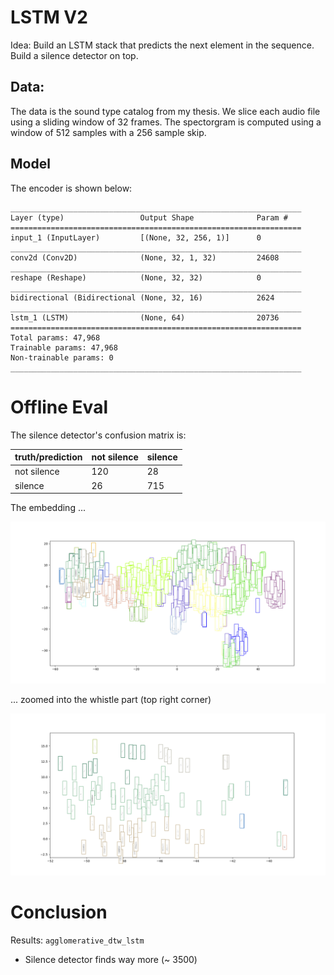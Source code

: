 # LSTM V2

Idea: Build an LSTM stack that predicts the next element in the sequence. Build a silence detector on top. 

## Data:
The data is the sound type catalog from my thesis. We slice each
audio file using a sliding window of 32 frames. The spectorgram is
computed using a window of 512 samples with a 256 sample skip.

## Model
The encoder is shown below:

```
_________________________________________________________________
Layer (type)                 Output Shape              Param #   
=================================================================
input_1 (InputLayer)         [(None, 32, 256, 1)]      0         
_________________________________________________________________
conv2d (Conv2D)              (None, 32, 1, 32)         24608     
_________________________________________________________________
reshape (Reshape)            (None, 32, 32)            0         
_________________________________________________________________
bidirectional (Bidirectional (None, 32, 16)            2624      
_________________________________________________________________
lstm_1 (LSTM)                (None, 64)                20736     
=================================================================
Total params: 47,968
Trainable params: 47,968
Non-trainable params: 0
_________________________________________________________________
```

# Offline Eval

The silence detector's confusion matrix is:

|truth/prediction|not silence|silence|
|:---|:---|:---|
|not silence|120|28|
|silence|26|715|


The embedding ... 

![embedding](images/embedding.png)

... zoomed into the whistle part (top right corner)

![embedding](images/embedding_zoomed.png)


# Conclusion

Results: `agglomerative_dtw_lstm`

+ Silence detector finds way more (~ 3500)
